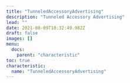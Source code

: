 ```yaml
---
title: "TunneledAccessoryAdvertising"
description: "Tunneled Accessory Advertising"
lead: ""
date: 2021-08-09T18:32:49.982Z
draft: false
images: []
menu:
  docs:
    parent: "characteristic"
toc: true
characteristic:
  name: "TunneledAccessoryAdvertising"
---
```

